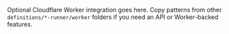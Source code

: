 Optional Cloudflare Worker integration goes here. Copy patterns from other `definitions/*-runner/worker` folders if you need an API or Worker-backed features.
